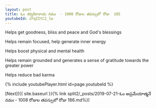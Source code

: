 ```yaml
---
layout: post
title: ఓం శర్వరీకారాయ నమః  - 1008 రోజుల తపస్సులో రోజు  185
youtubeId: zFqZItC2_lw
---
```

 
 
Helps get goodness, bliss and peace and God's blessings
 
Helps remain focused, help generate inner energy 
 
Helps boost physical and mental health 
 
Helps remain grounded and generates a sense of gratitude towards the greater power 
 
Helps reduce bad karma
 
 
 
 


{% include youtubePlayer.html id=page.youtubeId %}
 
[Next]({{ site.baseurl }}{% link  split2/_posts/2019-07-21-ఓం అప్రమేయాత్మనే నమః  - 1008 రోజుల తపస్సులో రోజు  186.md%})
 
